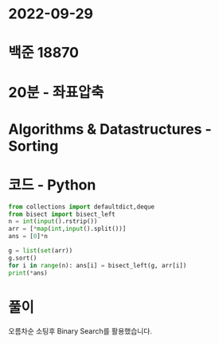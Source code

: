 # 2022-09-29

# 백준 18870

# 20분 - 좌표압축

# Algorithms & Datastructures - Sorting

# 코드 - Python

```python
from collections import defaultdict,deque
from bisect import bisect_left
n = int(input().rstrip())
arr = [*map(int,input().split())]
ans = [0]*n

g = list(set(arr))
g.sort()
for i in range(n): ans[i] = bisect_left(g, arr[i])
print(*ans)
```

# 풀이

오름차순 소팅후
Binary Search를 활용했습니다.
